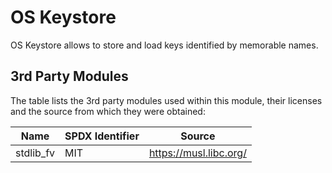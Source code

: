 # OS Keystore

OS Keystore allows to store and load keys identified by memorable names.

## 3rd Party Modules

The table lists the 3rd party modules used within this module, their licenses
and the source from which they were obtained:

| Name      | SPDX Identifier | Source                   |
|-----------|-----------------|--------------------------|
| stdlib_fv | MIT             | <https://musl.libc.org/> |